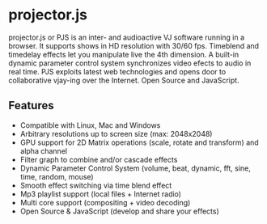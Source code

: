 

# projector.js
projector.js or PJS is an inter- and audioactive VJ software running in a browser. It supports shows in HD resolution with 30/60 fps. Timeblend and timedelay effects let you manipulate live the 4th dimension. A built-in dynamic parameter control system synchronizes video efects to audio in real time. PJS exploits latest web technologies and opens door to collaborative vjay-ing over the Internet. Open Source and JavaScript.

## Features
* Compatible with Linux, Mac and Windows
*  Arbitrary resolutions up to screen size (max: 2048x2048)
*  GPU support for 2D Matrix operations (scale, rotate and transform) and alpha channel
*  Filter graph to combine and/or cascade effects
*  Dynamic Parameter Control System (volume, beat, dynamic, fft, sine, time, random, mouse)
*  Smooth effect switching via time blend effect
*  Mp3 playlist support (local files + Internet radio)
*  Multi core support (compositing + video decoding)
*  Open Source & JavaScript (develop and share your effects)
